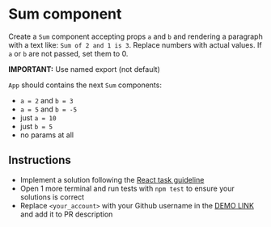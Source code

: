# Sum component
Create a `Sum` component accepting props `a` and `b` and rendering
a paragraph with a text like: `Sum of 2 and 1 is 3`. Replace numbers with actual
values. If `a` or `b` are not passed, set them to 0.

**IMPORTANT:** Use named export (not default)

`App` should contains the next `Sum` components:
- `a = 2` and `b = 3`
- `a = 5` and `b = -5`
- just `a = 10`
- just `b = 5`
- no params at all

## Instructions
- Implement a solution following the [React task guideline](https://github.com/mate-academy/react_task-guideline#react-tasks-guideline)
- Open 1 more terminal and run tests with `npm test` to ensure your solutions is correct
- Replace `<your_account>` with your Github username in the [DEMO LINK](https://<your_account>.github.io/react_sum/) and add it to PR description
